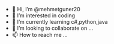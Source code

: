 - 👋 Hi, I’m @mehmetguner20
- 👀 I’m interested in coding
- 🌱 I’m currently learning c#,python,java
- 💞️ I’m looking to collaborate on ...
- 📫 How to reach me ...

<!---
mehmetguner20/mehmetguner20 is a ✨ special ✨ repository because its `README.md` (this file) appears on your GitHub profile.
You can click the Preview link to take a look at your changes.
--->
